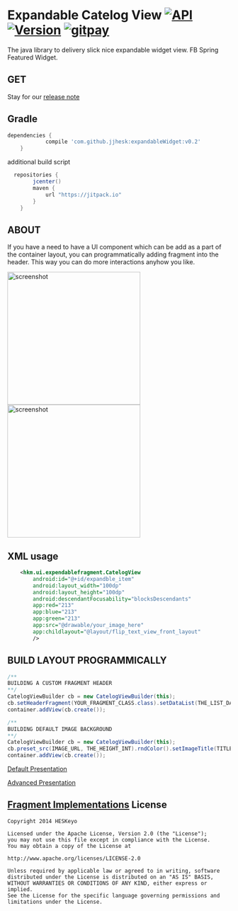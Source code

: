 Expandable Catelog View [![API](https://img.shields.io/badge/API-17%2B-brightgreen.svg?style=flat)](https://android-arsenal.com/api?level=17)[![Version](https://img.shields.io/github/tag/jjhesk/expandableWidget.svg?label=maven)](https://jitpack.io/#jjhesk/expandableWidget/v0.2) [![gitpay](http://fc07.deviantart.net/fs70/f/2012/336/f/9/little_pixel_heart_by_tiny_bear-d5mtwiu.gif)](https://gratipay.com/jjhesk/)
========
The java library to delivery slick nice expandable widget view. FB Spring Featured Widget.

GET
------
Stay for our [release note](https://github.com/jjhesk/expandableWidget/releases)

Gradle
------

```gradle
dependencies {
	        compile 'com.github.jjhesk:expandableWidget:v0.2'
	}
```
additional build script
```gradle
  repositories {
        jcenter()
        maven {
            url "https://jitpack.io"
        }
    }
```

ABOUT
------
If you have a need to have a UI component which can be add as a part of the container layout, you can programmatically adding fragment into the header. This way you can do more interactions anyhow you like.

<img src="https://raw.github.com/jjhesk/expandableWidget/master/art/device-2015-03-02-101454.png" alt="screenshot" width="300px" height="auto" />
<img src="https://raw.github.com/jjhesk/expandableWidget/master/art/device-view.png" alt="screenshot" width="300px" height="auto" />

XML usage
------

```xml
    <hkm.ui.expendablefragment.CatelogView
        android:id="@+id/expandble_item"
        android:layout_width="100dp"
        android:layout_height="100dp"
        android:descendantFocusability="blocksDescendants"
        app:red="213"
        app:blue="213"
        app:green="213"
        app:src="@drawable/your_image_here"
        app:childlayout="@layout/flip_text_view_front_layout"
        />
```

BUILD LAYOUT PROGRAMMICALLY
------


```java
/**
BUILDING A CUSTOM FRAGMENT HEADER
**/
CatelogViewBuilder cb = new CatelogViewBuilder(this);
cb.setHeaderFragment(YOUR_FRAGMENT_CLASS.class).setDataList(THE_LIST_DATA_BINDING).setFragmentHeight(RES_ID_OF_DIMENSION);
container.addView(cb.create());

/**
BUILDING DEFAULT IMAGE BACKGROUND
**/
CatelogViewBuilder cb = new CatelogViewBuilder(this);
cb.preset_src(IMAGE_URL, THE_HEIGHT_INT).rndColor().setImageTitle(TITLE_STRING).setDataList(bb);
container.addView(cb.create());
```

[Default Presentation](https://github.com/jjhesk/expandableWidget/wiki#default-sample-code)

[Advanced Presentation](https://github.com/jjhesk/expandableWidget/wiki#advanced-sample-code)

[Fragment Implementations](https://github.com/jjhesk/expandableWidget/wiki#advanced-sample-code)
License
----------

```
Copyright 2014 HESKeyo

Licensed under the Apache License, Version 2.0 (the "License");
you may not use this file except in compliance with the License.
You may obtain a copy of the License at

http://www.apache.org/licenses/LICENSE-2.0

Unless required by applicable law or agreed to in writing, software
distributed under the License is distributed on an "AS IS" BASIS,
WITHOUT WARRANTIES OR CONDITIONS OF ANY KIND, either express or implied.
See the License for the specific language governing permissions and
limitations under the License.
```
